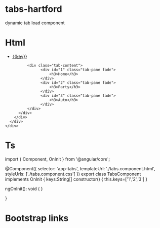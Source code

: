 # tabs-hartford
dynamic tab load component

# Html
<div class="container ">
    <div class="row">
      <div class="col-12">
        <div class="card">
          <div class="card-body">
            <ul class="nav nav-tabs">
                <li *ngFor="let key of keys">
                    <a data-toggle="tab" href="{{'#'+key}}">{{key}}</a>
                </li>
              </ul>
            
              <div class="tab-content">
                    <div id="1" class="tab-pane fade">
                        <h3>Home</h3>
                    </div>
                    <div id="2" class="tab-pane fade">
                        <h3>Party</h3>
                    </div>
                    <div id="3" class="tab-pane fade">
                        <h3>Auto</h3>
                    </div>
              </div>
          </div>
        </div>
      </div>
    </div>
  </div>
  
  # Ts
  
 import { Component, OnInit } from '@angular/core';

@Component({
  selector: 'app-tabs',
  templateUrl: './tabs.component.html',
  styleUrls: ['./tabs.component.css']
})
export class TabsComponent implements OnInit {
  keys:String[]
  constructor() {
    this.keys=['1','2','3']
   }

  ngOnInit(): void {
  }

}

# Bootstrap links

  <link rel="stylesheet" href="https://maxcdn.bootstrapcdn.com/bootstrap/3.4.1/css/bootstrap.min.css">
  <script src="https://ajax.googleapis.com/ajax/libs/jquery/3.5.1/jquery.min.js"></script>
  <script src="https://maxcdn.bootstrapcdn.com/bootstrap/3.4.1/js/bootstrap.min.js"></script>
